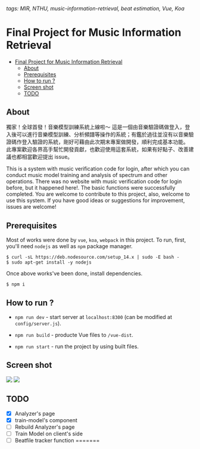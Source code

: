 ###### tags: MIR, NTHU, music-information-retrieval, beat estimation, Vue, Koa

Final Project for Music Information Retrieval
==
- [Final Project for Music Information Retrieval](#final-project-for-music-information-retrieval)
  - [About](#about)
  - [Prerequisites](#prerequisites)
  - [How to run ?](#how-to-run-)
  - [Screen shot](#screen-shot)
  - [TODO](#todo)

## About
獨家！全球首發！音樂模型訓練系統上線啦～
這是一個由音樂驗證碼做登入，登入後可以進行音樂模型訓練、分析頻譜等操作的系統；有鑑於過往並沒有以音樂驗證碼作登入驗證的系統，剛好可藉由此次期末專案做開發，順利完成基本功能。
此專案歡迎各界高手幫忙開發貢獻，也歡迎使用這套系統，如果有好點子、改善建議也都相當歡迎提出 issue。


This is a system with music verification code for login, after which you can conduct music model training and analysis of spectrum and other operations. There was no website with music verification code for login before, but it happened here!.
The basic functions were successfully completed. You are welcome to contribute to this project, also, welcome to use this system. If you have good ideas or suggestions for improvement, issues are welcome!


## Prerequisites
Most of works were done by `vue`, `koa`, `webpack` in this project. To run, first, you'll need `nodejs` as well as `npm` package manager.
```
$ curl -sL https://deb.nodesource.com/setup_14.x | sudo -E bash -
$ sudo apt-get install -y nodejs
```
Once above works've been done, install dependencies.
```
$ npm i
```

## How to run ?

* `npm run dev` - start server at `localhost:8300` (can be modified at `config/server.js`).

* `npm run build` - producte Vue files to `/vue-dist`.

* `npm run start` - run the project by using built files.

## Screen shot
![](https://i.imgur.com/ae35c7c.png)
![](https://i.imgur.com/UFaMrjq.png)

## TODO
- [x] Analyzer's page 
- [x] train-model's component 
- [ ] Rebuild Analyzer's page 
- [ ] Train Model on client's side
- [ ] Beatfile tracker function
=======
